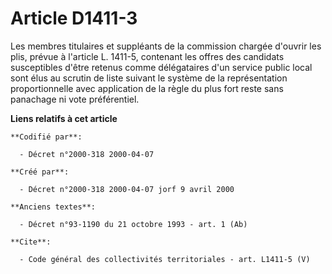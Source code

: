 # Article D1411-3

Les membres titulaires et suppléants de la commission chargée d'ouvrir les plis, prévue à l'article L. 1411-5, contenant les
offres des candidats susceptibles d'être retenus comme délégataires d'un service public local sont élus au scrutin de liste
suivant le système de la représentation proportionnelle avec application de la règle du plus fort reste sans panachage ni
vote préférentiel.

**Liens relatifs à cet article**

	**Codifié par**:

	  - Décret n°2000-318 2000-04-07

	**Créé par**:

	  - Décret n°2000-318 2000-04-07 jorf 9 avril 2000

	**Anciens textes**:

	  - Décret n°93-1190 du 21 octobre 1993 - art. 1 (Ab)

	**Cite**:

	  - Code général des collectivités territoriales - art. L1411-5 (V)
